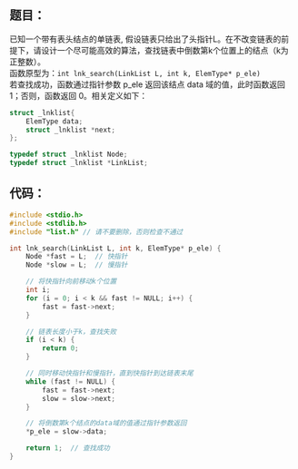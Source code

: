 ## 题目：

已知一个带有表头结点的单链表, 假设链表只给出了头指针L。在不改变链表的前提下，请设计一个尽可能高效的算法，查找链表中倒数第k个位置上的结点（k为正整数）。  
函数原型为：`int lnk_search(LinkList L, int k, ElemType* p_ele)`  
若查找成功，函数通过指针参数 p_ele 返回该结点 data 域的值，此时函数返回 1；否则，函数返回 0。相关定义如下：

```c
struct _lnklist{
    ElemType data;
    struct _lnklist *next;
};

typedef struct _lnklist Node;
typedef struct _lnklist *LinkList;
```

## 代码：

```cpp
#include <stdio.h>
#include <stdlib.h>
#include "list.h" // 请不要删除，否则检查不通过

int lnk_search(LinkList L, int k, ElemType* p_ele) {
    Node *fast = L;  // 快指针
    Node *slow = L;  // 慢指针

    // 将快指针向前移动k个位置
    int i;
    for (i = 0; i < k && fast != NULL; i++) {
        fast = fast->next;
    }

    // 链表长度小于k，查找失败
    if (i < k) {
        return 0;
    }

    // 同时移动快指针和慢指针，直到快指针到达链表末尾
    while (fast != NULL) {
        fast = fast->next;
        slow = slow->next;
    }

    // 将倒数第k个结点的data域的值通过指针参数返回
    *p_ele = slow->data;

    return 1;  // 查找成功
}
```
